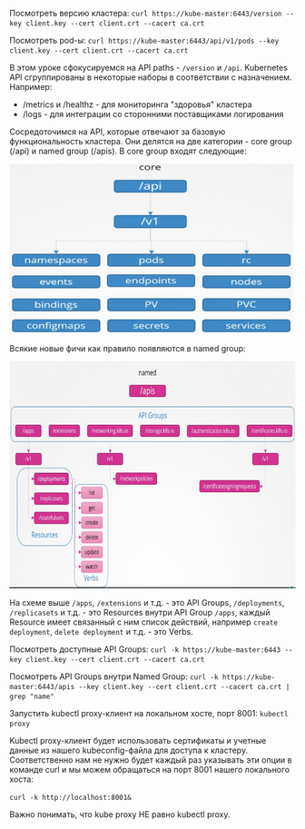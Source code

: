 Посмотреть версию кластера: `curl https://kube-master:6443/version --key client.key --cert client.crt --cacert ca.crt`

Посмотреть pod-ы: `curl https://kube-master:6443/api/v1/pods --key client.key --cert client.crt --cacert ca.crt`

В этом уроке сфокусируемся на API paths - `/version` и `/api`. Kubernetes API сгруппированы в некоторые наборы в соответствии с назначением. Например:
- /metrics и /healthz - для мониторинга "здоровья" кластера
- /logs - для интеграции со сторонними поставщиками логирования

Сосредоточимся на API, которые отвечают за базовую функциональность кластера. Они делятся на две категории - core group (/api) и named group (/apis). В core group входят следующие:

<img src="api-core.png" width="500" height="300"><br>

Всякие новые фичи как правило появляются в named group:

<img src="apis.png" width="700" height="400"><br>

На схеме выше `/apps`, `/extensions` и т.д. - это API Groups, `/deployments`, `/replicasets` и т.д. - это Resources внутри API Group `/apps`, каждый Resource имеет связанный с ним список действий, например `create deployment`, `delete deployment` и т.д. - это Verbs.

Посмотреть доступные API Groups: `curl -k https://kube-master:6443 --key client.key --cert client.crt --cacert ca.crt`

Посмотреть API Groups внутри Named Group: `curl -k https://kube-master:6443/apis --key client.key --cert client.crt --cacert ca.crt | grep "name"`

Запустить kubectl proxy-клиент на локальном хосте, порт 8001: `kubectl proxy`

Kubectl proxy-клиент будет использовать сертификаты и учетные данные из нашего kubeconfig-файла для доступа к кластеру. Соответственно нам не нужно будет каждый раз указывать эти опции в команде curl и мы можем обращаться на порт 8001 нашего локального хоста:

`curl -k http://localhost:8001&`

Важно понимать, что kube proxy НЕ равно kubectl proxy. 